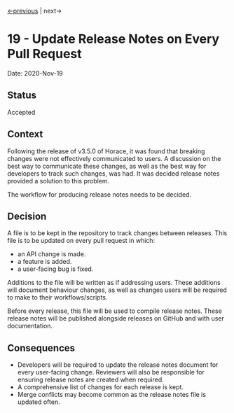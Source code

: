 [<-previous](./0018-algorithm-migration-to-paged-files.md) |
next->

# 19 - Update Release Notes on Every Pull Request

Date: 2020-Nov-19

## Status

Accepted

## Context

Following the release of v3.5.0 of Horace,
it was found that breaking changes were not effectively communicated to users.
A discussion on the best way to communicate these changes,
as well as the best way for developers to track such changes, was had.
It was decided release notes provided a solution to this problem.

The workflow for producing release notes needs to be decided.

## Decision

A file is to be kept in the repository to track changes between releases.
This file is to be updated on every pull request in which:

- an API change is made.
- a feature is added.
- a user-facing bug is fixed.

Additions to the file will be written as if addressing users.
These additions will document behaviour changes,
as well as changes users will be required to make to their workflows/scripts.

Before every release, this file will be used to compile release notes.
These release notes will be published alongside releases on GitHub
and with user documentation.

## Consequences

- Developers will be required to update the release notes document for every
  user-facing change.
  Reviewers will also be responsible for ensuring release notes are created
  when required.
- A comprehensive list of changes for each release is kept.
- Merge conflicts may become common as the release notes file is updated often.

